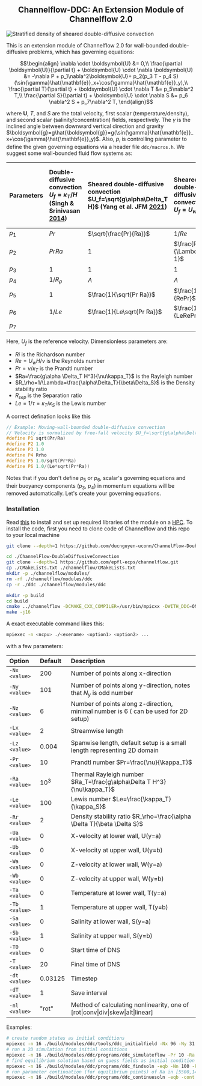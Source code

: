 <h2 style="text-align:center;">Channelflow-DDC: An Extension Module of Channelflow 2.0</h2>

![Stratified density of sheared double-diffusive convection](images/stratified_density.png)

This is an extension module of Channelflow 2.0 for wall-bounded double-diffusive problems, which has governing equations:

$$\begin{align}
    \nabla \cdot \boldsymbol{U} &= 0,\\
    \frac{\partial \boldsymbol{U}}{\partial t} + \boldsymbol{U} \cdot \nabla \boldsymbol{U} &= -\nabla P + p_1\nabla^2\boldsymbol{U}+ p_2(p_3 T - p_4 S) (\sin{\gamma}\hat{\mathbf{e}}_x+\cos{\gamma}\hat{\mathbf{e}}_y),\\
    \frac{\partial T}{\partial t} + \boldsymbol{U} \cdot \nabla T &= p_5\nabla^2 T,\\
    \frac{\partial S}{\partial t} + \boldsymbol{U} \cdot \nabla S &= p_6 \nabla^2 S + p_7\nabla^2 T,
\end{align}$$

where $\boldsymbol{U}$, $T$, and $S$ are the total velocity, first scalar (temperature/density), and second scalar (salinity/concentration) fields, respectively. The $\gamma$ is the inclined angle between downward vertical direction and gravity $\boldsymbol{g}=g\hat{\boldsymbol{g}}=g(\sin{\gamma}\hat{\mathbf{e}}_x+\cos{\gamma}\hat{\mathbf{e}}_y)$. Also, $p_i$ is controlling parameter to define the given governing equations via a header file `ddc/macros.h`. We suggest some wall-bounded fluid flow systems as:

| Parameters | Double-diffusive convection $U_f=\kappa_T/H$ (Singh & Srinivasan [2014](https://doi.org/10.1063/1.4882264)) | Sheared double-diffusive convection $U_f=\sqrt{g\alpha\Delta_T H}$ (Yang et al. JFM [2021](https://doi.org/10.1017/jfm.2021.1091)) | Sheared double-diffusive convection $U_f=U_w$| Binary fluid convection $U_f=\kappa_T/H$ (Mercader et al. JFM [2013](https://doi.org/10.1017/jfm.2013.77)) | Stratified plane Couette flow $U_f=U_w$ (Langham et al. JFM [2019](https://doi.org/10.1017/jfm.2019.811)) | Inclined layer convection $U_f=\sqrt{g\alpha\Delta_T H}$ (Zheng et al. JFM [2024](https://doi.org/10.1017/jfm.2024.842)) | 
|:------|:--------|:----------|:----------|:----------|:-----------|:-----------|
| $p_1$ | $Pr$  | $\sqrt{\frac{Pr}{Ra}}$ | $1/Re$ | $Pr$ | $1/Re$ | $\sqrt{\frac{Pr}{Ra}}$ | 
| $p_2$ | $Pr Ra$  | $1$  | $\frac{Ri}{\Lambda-1}$ | $Pr Ra$ | $Re$ | $1$ | 
| $p_3$ | $1$  | $1$  | $1$ | $1+R_{sep}$ | $-Ri$ | $1$ | 
| $p_4$ | $1/R_\rho$ | $\Lambda$ | $\Lambda$ | $R_{sep}$ |  |  | 
| $p_5$ | $1$  | $\frac{1}{\sqrt{Pr Ra}}$  | $\frac{1}{RePr}$ | $1$ | $\frac{1}{RePr}$ |$\frac{1}{\sqrt{Pr Ra}}$ | 
| $p_6$ | $1/Le$ |$\frac{1}{Le\sqrt{Pr Ra}}$ | $\frac{1}{LeRePr}$ | $1/Le$ | | |
| $p_7$ |   |   |   | $1$  | | | 

Here, $U_f$ is the reference velocity. Dimensionless parameters are:
- $Ri$ is the Richardson number 
- $Re=U_w H/\nu$ is the Reynolds number
- $Pr=\nu/\kappa_T$ is the Prandtl number
- $Ra=\frac{g\alpha \Delta_T H^3}{\nu\kappa_T}$ is the Rayleigh number
- $R_\rho=1/\Lambda=\frac{\alpha\Delta_T}{\beta\Delta_S}$ is the Density stability ratio 
- $R_{sep}$ is the Separation ratio 
- $Le=1/\tau=\kappa_T/\kappa_S$ is the Lewis number 

A correct defination looks like this
```cpp
// Example: Moving-wall-bounded double-diffusive convection
// Velocity is normalized by free-fall velocity $U_f=\sqrt{g\alpha\Delta_T H}$
#define P1 sqrt(Pr/Ra) 
#define P2 1.0
#define P3 1.0
#define P4 Rrho
#define P5 1.0/sqrt(Pr*Ra)
#define P6 1.0/(Le*sqrt(Pr*Ra))
```
Notes that if you don't define $p_5$ or $p_6$, scalar's governing equations and their buoyancy components ($p_3$, $p_4$) in momentum equations will be removed automatically. Let's create your governing equations.

### Installation

Read [this](docs/INSTALL.md) to install and set up required libraries of the module on a [HPC](docs/HPCsetup.md). To install the code, first you need to clone code of Channelflow and this repo to your local machine
```bash
git clone --depth=1 https://github.com/ducnguyen-uconn/ChannelFlow-DoubleDiffusiveConvection.git

cd ./ChannelFlow-DoubleDiffusiveConvection
git clone --depth=1 https://github.com/epfl-ecps/channelflow.git
cp ./CMakeLists.txt ./channelflow/CMakeLists.txt
mkdir -p ./channelflow/modules/
rm -rf ./channelflow/modules/ddc
cp -r ./ddc ./channelflow/modules/ddc

mkdir -p build
cd build
cmake ../channelflow -DCMAKE_CXX_COMPILER=/usr/bin/mpicxx -DWITH_DDC=ON -DWITH_NSOLVER=ON -DCMAKE_BUILD_TYPE=release -DCMAKE_INSTALL_PREFIX=/user/local/ -DCMAKE_CXX_FLAGS_RELEASE:STRING=" -fPIC -lfftw3 -lm -Wno-unused-variable " -DWITH_SHARED=OFF -DWITH_HDF5CXX=OFF
make -j16
```


A exact executable command likes this:
```bash
mpiexec -n <ncpu> ./<exename> <option1> <option2> ...
```
with a few parameters:

|Option  | Default   | Description |
|:------------------------|:----------|:------------------------------------------------------------------|
|`-Nx <value>`| $200$| Number of points along x-direction |
|`-Ny <value>`| $101$ | Number of points along y-direction, notes that $N_y$ is odd number |
|`-Nz <value>`| $6$ | Number of points along z-direction, minimal number is 6 ( can be used for 2D setup) |
|`-Lx <value>`| $2$| Streamwise length |
|`-Lz <value>`| $0.004$ | Spanwise length, default setup is a small length representing 2D domain |
|`-Pr <value>` | $10$ | Prandtl number $Pr=\frac{\nu}{\kappa_T}$|
|`-Ra <value>`| $10^3$ | Thermal Rayleigh number $Ra_T=\frac{g\alpha\Delta T H^3}{\nu\kappa_T}$|
|`-Le <value>`| $100$ | Lewis number $Le=\frac{\kappa_T}{\kappa_S}$ |
|`-Rr <value>`| $2$ | Density stability ratio $R_\rho=\frac{\alpha \Delta T}{\beta \Delta S}$ |
|`-Ua <value>`| $0$ | X-velocity at lower wall, U(y=a) |
|`-Ub <value>`| $0$ | X-velocity at upper wall, U(y=b) |
|`-Wa <value>`| $0$ | Z-velocity at lower wall, W(y=a) |
|`-Wb <value>`| $0$ | Z-velocity at upper wall, W(y=b) |
|`-Ta <value>`| $0$ | Temperature at lower wall, T(y=a) |
|`-Tb <value>`| $1$ | Temperature at upper wall, T(y=b) |
|`-Sa <value>`| $0$ | Salinity at lower wall, S(y=a) |
|`-Sb <value>`| $1$ | Salinity at upper wall, S(y=b) |
|`-T0 <value>`| $0$ | Start time of DNS |
|`-T <value>`| $20$ | Final time of DNS |
|`-dt <value>`| $0.03125$ | Timestep |
|`-dT <value>`| $1$ | Save interval |
|`-nl <value>`| "rot" | Method of calculating  nonlinearity, one of [rot\|conv\|div\|skew\|alt\|linear] |


Examples:
```bash
# create random states as initial conditions
mpiexec -n 16 ./build/modules/ddc/tools/ddc_initialfield -Nx 96 -Ny 31 -Nz 6 -Lx 2 -ymin -0.5 -ymax 0.5 -Lz 0.004 iniU iniT iniS
# run a 2D simulation from initial conditions
mpiexec -n 16 ./build/modules/ddc/programs/ddc_simulateflow -Pr 10 -Ra 1000 -Le 100 -Rr 2 -Ua 0 -Ub 0 -Ta 0.5 -Tb -0.5 -Sa 0.5 -Sb -0.5 -dt 0.02 -dT 1 -T 100  iniU iniT iniS
# find equilibrium solution based on guess fields as initial condition in inclined angle of 90
mpiexec -n 16 ./build/modules/ddc/programs/ddc_findsoln -eqb -Nn 100 -Pr 0.71 -Ra 6000 -Le 100 -Rr 2 -GammaX 90 -Ua 0 -Ub 0 -Ta 0.5 -Tb -0.5 -Sa 0.5 -Sb -0.5 -symms symms.asc guessU guessT guessS
# run parameter continuation (for equilibrium points) of Ra in [5500,14000] with step of 100
mpiexec -n 16 ./build/modules/ddc/programs/ddc_continuesoln -eqb -cont Ra -dmu 100 -targ -targMu 14000 -Ra 5500 -Pr 0.71 -Le 100 -Rr 2 -GammaX 90 -Ua 0 -Ub 0 -Ta 0.5 -Tb -0.5 -Sa 0.5 -Sb -0.5 -symms symms.asc guessU guessT guessS
```